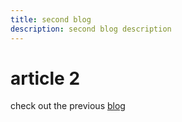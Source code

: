 ```yaml
---
title: second blog
description: second blog description
---
```


# article 2

<grey-box></grey-box>

check out the previous [blog](/blog/article1)